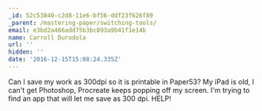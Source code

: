 ```yaml
---
_id: 52c53840-c2d8-11e6-bf56-ddf23f626f89
_parent: /mastering-paper/switching-tools/
email: e3bd2a466add75b3bc893a9b41f1e14b
name: Carroll Durodola
url: ''
hidden: ''
date: '2016-12-15T15:08:24.335Z'
---
```


Can I save my work as 300dpi so it is printable in Paper53? My iPad is old, I
can't get Photoshop, Procreate keeps popping off my screen. I'm trying to find
an app that will let me save as 300 dpi. HELP!
